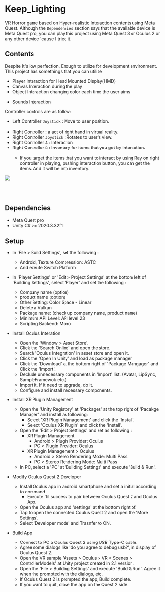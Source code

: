 # Keep_Lighting
VR Horror game based on Hyper-realistic Interaction contents using Meta Quest. Although the `Dependencies` section says that the available device is Meta Quest pro, you can play this project using Meta Quest 3 or Oculus 2 or any other device 'cause I tried it.

## Contents
Despite It's low perfection, Enough to utilize for development environment. This project has somethings that you can utilize
- Player Interaction for Head Mounted Display(HMD)
- Canvas Interaction during the play
- Object Interaction changing color each time the user aims <br><br>
- Sounds Interaction

Controller controls are as follow:
- Left Controller `Joystick` : Move to user position.<br><br>
- Right Controller : a act of right hand in virtual reality.
- Right Controller `Joystick` : Rotates to user's view. <br>
- Right Controller `A` : Interaction
- Right Controller `B` : Inventory for items that you got by interaction.<br><br>
  - If you target the items that you want to interact by using Ray on right controller in playing, pushing interaction button, you can get the items. And it will be into inventory.
<img src="https://github.com/TF-polygon/VR-Basketball-play-simulation/assets/111733156/a704b5dd-eb79-486c-b24e-53a93603e500"> 

<br><br>

## Dependencies
- Meta Quest pro
- Unity C#  >=  2020.3.32f1

## Setup
- In 'File > Build Settings', set the following :
  - Android, Texture Compression: ASTC<br>
  - And exeute Switch Platform

- In 'Player Settings' or 'Edit > Project Settings' at the bottom left of 'Building Settings', select 'Player' and set the following :
  - Company name (option)<br>
  - product name (option)<br>
  - Other Setting: Color Space - Linear<br>
  - Delete a Vulkan<br>
  - Package name: (check up company name, product name)<br>
  - Minimum API Level: API level 23<br>
  - Scripting Backend: Mono<br>

- Install Oculus Interation
  - Open the 'Window > Asset Store'.
  - Click the 'Search Online' and open the store.
  - Search 'Oculus Integration' in asset store and open it.
  - Click the 'Open In Unity' and load as package manager.
  - Click the 'Download' at the bottom right of 'Package Mangager' and  Click the 'Import'.
  - Declude unnecessary components in 'Import' list. (Avatar, LipSync, SampleFramewok etc.)
  - Import it. If it need to upgrade, do it.
  - Configure and install necessary components.

- Install XR Plugin Management
  - Open the 'Unity Registory' at 'Packages' at the top right of 'Pacakge Manager' and install as following:
    - Select 'XR Plugin Management' and click the 'Install'.
    - Select 'Oculus XR Plugin' and click the 'Install'.
  - Open the 'Edit > Project Settings' and set as following :
    - XR Plugin Management
      - Android > Plugin Provider: Oculus
      - PC > Plugin Provider: Oculus
    - XR Plugin Management > Oculus
      - Android > Stereo Rendering Mode: Multi Pass
      - PC > Stereo Rendering Mode: Multi Pass
  - In PC, select a 'PC' at 'Building Settings' and execute 'Build & Run'.

- Modify Oculus Quest 2 Developer
  - Install Oculus app in android smartphone and set a initial according to command.
    - Execute 'til success to pair between Oculus Quest 2 and Oculus App.
  - Open the Oculus app and 'settings' at the bottom right of.
  - Tap to open the connected Coulus Quest 2 and open the 'More Settings'.
  - Select 'Developer mode' and Trasnfer to ON.

- Build App
  - Connect to PC a Oculus Quest 2 using USB Type-C cable.
  - Agree some dialogs like 'do you agree to debug usb?', in display of Oculus Quest 2.
  - Open the VR sample 'Assets > Oculus > VR > Scenes > ControllerModels' at Unity project created in 2.1 version.
  - Open the 'File > Building Settings' and execute 'Build & Run'. Agree it when the prompted with the dialogs, etc.
  - If Oculus Quest 2 is prompted the app, Build complete.
  - If you want to quit, close the app on the Quest 2 side.
